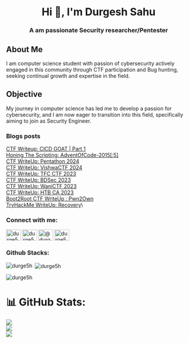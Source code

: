 <h1 align="center">Hi 👋, I'm Durgesh Sahu</h1>
<h3 align="center">A am passionate Security researcher/Pentester</h3>

## About Me

I am computer science student with passion of cybersecurity actively engaged in this community through CTF participation and Bug hunting, seeking continual growth and expertise in the field.

## Objective

My journey in computer science has led me to develop a passion for cybersecurity, and I am now eager to transition into this field, specifically aiming to join as Security Engineer.

### Blogs posts

[CTF Writeup: CICD GOAT | Part 1](https://sf4ult.github.io/2024/06/27/post10/CICD-GOAT-Part-1/)\
[Honing The Scripting: AdventOfCode-2015[:5]](https://sf4ult.github.io/2024/03/29/post9/AdventOfCode-2015/)\
[CTF WriteUp: Pentathon 2024](https://sf4ult.github.io/2024/03/19/post8/Pentathon_2024/)\
[CTF WriteUp: VishwaCTF 2024](https://sf4ult.github.io/2024/03/04/post7/vishwaCTF_2024/)\
[CTF WriteUp: TFC CTF 2023](https://sf4ult.github.io/2023/08/01/post6/tfcCTF_2023/)\
[CTF WriteUp: BDSec 2023](https://sf4ult.github.io/2023/07/22/post5/bdsecCTF_2023/)\
[CTF WriteUp: WaniCTF 2023](https://sf4ult.github.io/2023/06/08/post4/wanictf_2023/)\
[CTF WriteUp: HTB CA 2023](https://sf4ult.github.io/2023/04/08/post3/ca_2023/)\
[Boot2Root CTF WriteUp : Pwn2Own](https://sf4ult.github.io/2023/02/12/post2/pwn2own/)\
[TryHackMe WriteUp: Recovery](https://sf4ult.github.io/2022/09/12/post1/thm-recovery/)\


<h3 align="left">Connect with me:</h3>
<p align="left">
<a href="https://twitter.com/durge5h" target="blank"><img align="center" src="https://raw.githubusercontent.com/rahuldkjain/github-profile-readme-generator/master/src/images/icons/Social/twitter.svg" alt="durge5h" height="30" width="40" /></a>
<a href="https://linkedin.com/in/durge5h" target="blank"><img align="center" src="https://raw.githubusercontent.com/rahuldkjain/github-profile-readme-generator/master/src/images/icons/Social/linked-in-alt.svg" alt="durge5h" height="30" width="40" /></a>
<a href="https://medium.com/@durge5h" target="blank"><img align="center" src="https://raw.githubusercontent.com/rahuldkjain/github-profile-readme-generator/master/src/images/icons/Social/medium.svg" alt="@durge5h" height="30" width="40" /></a>
<a href="https://discord.gg/durge5h#5496" target="blank"><img align="center" src="https://raw.githubusercontent.com/rahuldkjain/github-profile-readme-generator/master/src/images/icons/Social/discord.svg" alt="durge5h#5496" height="30" width="40" /></a>
</p>

<h3 align="left">Github Stacks:</h3>
<p><img align="left" src="https://github-readme-stats.vercel.app/api/top-langs/?username=durge5h&theme=dark&hide_border=false&include_all_commits=false&count_private=false&layout=compact" alt="durge5h" /></p>

<p>&nbsp;<img align="center" src="[https://github-readme-stats.vercel.app/api?username=durge5h&show_icons=true&locale=en](https://github-readme-streak-stats.herokuapp.com/?user=durge5h&theme=dark&hide_border=false)" alt="durge5h" /></p>

<p><img align="center" src="[https://github-readme-streak-stats.herokuapp.com/?user=durge5h&](https://github-readme-stats.vercel.app/api?username=durge5h&theme=dark&hide_border=false&include_all_commits=false&count_private=false)" alt="durge5h" /></p>

# 📊 GitHub Stats:
![](https://github-readme-stats.vercel.app/api?username=durge5h&theme=dark&hide_border=false&include_all_commits=false&count_private=false)<br/>
![](https://github-readme-streak-stats.herokuapp.com/?user=durge5h&theme=dark&hide_border=false)<br/>
![](https://github-readme-stats.vercel.app/api/top-langs/?username=durge5h&theme=dark&hide_border=false&include_all_commits=false&count_private=false&layout=compact)
